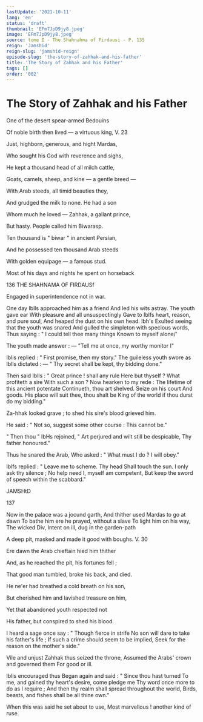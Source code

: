 ```yaml
---
lastUpdate: '2021-10-11'
lang: 'en'
status: 'draft'
thumbnail: 'EFm7JpD9jy8.jpeg'
image: 'EFm7JpD9jy8.jpeg'
source: tome I - The Shahnahma of Firdausi - P. 135
reign: 'Jamshid'
reign-slug: 'jamshid-reign'
episode-slug: 'the-story-of-zahhak-and-his-father'
title: 'The Story of Zahhak and his Father'
tags: []
order: '002'
---
```


<!-- LTeX: language=en -->

# The Story of Zahhak and his Father

One of the desert spear-armed Bedouins

Of noble birth then lived — a virtuous king, V. 23

Just, highborn, generous, and hight Mardas,

Who sought his God with reverence and sighs,

He kept a thousand head of all milch cattle,

Goats, camels, sheep, and kine — a gentle breed —

With Arab steeds, all timid beauties they,

And grudged the milk to none. He had a son

Whom much he loved — Zahhak, a gallant prince,

But hasty. People called him Biwarasp.

Ten thousand is " biwar " in ancient Persian,

And he possessed ten thousand Arab steeds

With golden equipage — a famous stud.

Most of his days and nights he spent on horseback

136 THE SHAHNAMA OF FIRDAUSf

Engaged in superintendence not in war.

One day Iblls approached him as a friend
And led his wits astray. The youth gave ear
With pleasure and all unsuspectingly
Gave to Iblfs heart, reason, and pure soul,
And heaped the dust on his own head. Ibh's
Exulted seeing that the youth was snared
And gulled the simpleton with specious words,
Thus saying : " I could tell thee many things
Known to myself alone/'

The youth made answer : —
"Tell me at once, my worthy monitor I"

Iblis replied : " First promise, then my story."
The guileless youth swore as Iblls dictated : —
" Thy secret shall be kept, thy bidding done."

Then said Iblls : " Great prince ! shall any rule
Here but thyself ? What profiteth a sire
With such a son ? Now hearken to my rede :
The lifetime of this ancient potentate
Continueth, thou art shelved. Seize on his court
And goods. His place will suit thee, thou shalt be
King of the world if thou durst do my bidding."

Za-hhak looked grave ; to shed his sire's blood grieved
him.

He said : " Not so, suggest some other course :
This cannot be."

" Then thou " IbHs rejoined,
" Art perjured and wilt still be despicable,
Thy father honoured."

Thus he snared the Arab,
Who asked : " What must I do ? I will obey."

Iblfs replied : " Leave me to scheme. Thy head
Shall touch the sun. I only ask thy silence ;
No help need I, myself am competent,
But keep the sword of speech within the scabbard."

JAMSHtD

137

Now in the palace was a jocund garth,
And thither used Mardas to go at dawn
To bathe him ere he prayed, without a slave
To light him on his way, The wicked Div,
Intent on ill, dug in the garden-path

A deep pit, masked and made it good with boughs. V. 30

Ere dawn the Arab chieftain hied him thither

And, as he reached the pit, his fortunes fell ;

That good man tumbled, broke his back, and died.

He ne'er had breathed a cold breath on his son,

But cherished him and lavished treasure on him,

Yet that abandoned youth respected not

His father, but conspired to shed his blood.

I heard a sage once say : " Though fierce in strife
No son will dare to take his father's life ;
If such a crime should seem to be implied,
Seek for the reason on the mother's side."

Vile and unjust Zahhak thus seized the throne,
Assumed the Arabs' crown and governed them
For good or ill.

Iblis encouraged thus
Began again and said : " Since thou hast turned
To me, and gained thy heart's desire, come pledge me
Thy word once more to do as I require ;
And then thy realm shall spread throughout the world,
Birds, beasts, and fishes shall be all thine own."

When this was said he set about to use,
Most marvellous ! another kind of ruse.

